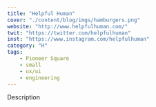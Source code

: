 ```yaml
---
title: "Helpful Human"
cover: "./content/blog/imgs/hamburgers.png"
website: "http://www.helpfulhuman.com/"
twit: "https://twitter.com/helpfulhuman"
inst: "https://www.instagram.com/helpfulhuman"
category: "H"
tags:
    - Pioneer Square
    - small
    - ux/ui
    - engineering
---
```


Description
